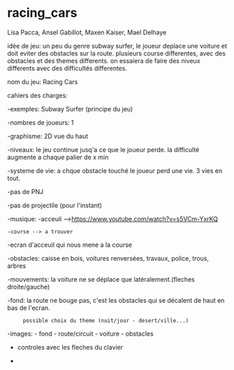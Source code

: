# racing_cars

Lisa Pacca, Ansel Gabillot, Maxen Kaiser, Mael Delhaye

idée de jeu:
  un peu du genre subway surfer, le joueur deplace une voiture et doit eviter des obstacles sur la route. 
  plusieurs course differentes, avec des obstacles et des themes differents.
  on essaiera de faire des niveux differents avec des difficultés differentes. 
  
nom du jeu: Racing Cars 

cahiers des charges:


  -exemples: Subway Surfer (principe du jeu)  
 
  -nombres de joueurs: 1
  
  -graphisme: 2D vue du haut
  
  -niveaux: le jeu continue jusq'a ce que le joueur perde. la difficulté augmente a chaque palier de x min
  
  -systeme de vie: a chque obstacle touché le joueur perd une vie. 3 vies en tout. 
  
  -pas de PNJ
  
  -pas de projectile (pour l'instant)
  
  -musique: 
    -acceuil -->https://www.youtube.com/watch?v=s5VCm-YxrKQ
   
    -course --> a trouver 
    
  -ecran d'acceuil qui nous mene a la course 
  
  -obstacles: caisse en bois, voitures renversées, travaux, police, trous, arbres
  
  -mouvements: la voiture ne se déplace que latéralement.(fleches droite/gauche)
  
  -fond: la route ne bouge pas, c'est les obstacles qui se décalent de haut en bas de l'ecran. 
  
         possible choix du theme (nuit/jour - desert/ville...)
  
  -images: 
    - fond
    - route/circuit
    - voiture
    - obstacles
    
  - controles avec les fleches du clavier

  -
